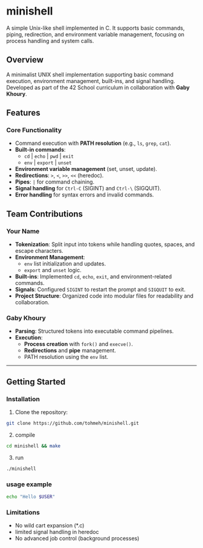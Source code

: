 # minishell
A simple Unix-like shell implemented in C. It supports basic commands, piping, redirection, and environment variable management, focusing on process handling and system calls.

## Overview  
A minimalist UNIX shell implementation supporting basic command execution, environment management, built-ins, and signal handling. Developed as part of the 42 School curriculum in collaboration with **Gaby Khoury**.  

## Features  

### Core Functionality  
- Command execution with **PATH resolution** (e.g., `ls`, `grep`, `cat`).  
- **Built-in commands**:  
  - `cd` | `echo` | `pwd` | `exit`  
  - `env` | `export` | `unset`  
- **Environment variable management** (set, unset, update).  
- **Redirections**: `>`, `<`, `>>`, `<<` (heredoc).  
- **Pipes**: `|` for command chaining.  
- **Signal handling** for `Ctrl-C` (SIGINT) and `Ctrl-\` (SIGQUIT).  
- **Error handling** for syntax errors and invalid commands.  


## Team Contributions  
### **Your Name**  
- **Tokenization**: Split input into tokens while handling quotes, spaces, and escape characters.  
- **Environment Management**:  
  - `env` list initialization and updates.  
  - `export` and `unset` logic.  
- **Built-ins**: Implemented `cd`, `echo`, `exit`, and environment-related commands.  
- **Signals**: Configured `SIGINT` to restart the prompt and `SIGQUIT` to exit.  
- **Project Structure**: Organized code into modular files for readability and collaboration.  

### **Gaby Khoury**  
- **Parsing**: Structured tokens into executable command pipelines.  
- **Execution**:  
  - **Process creation** with `fork()` and `execve()`.  
  - **Redirections** and **pipe** management.  
  - PATH resolution using the `env` list.  

---

## Getting Started  
### Installation  
1. Clone the repository:  
```bash  
git clone https://github.com/tohmeh/minishell.git
```
2. compile
```bash
cd minishell && make
```
3. run
```bash
./minishell
```
### usage example 

```bash
echo "Hello $USER"
```

### Limitations 

- No wild cart expansion (*.c)
- limited signal handling in heredoc
- No advanced job control (background processes)

